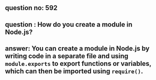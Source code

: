 
      
## question no: 592

## question : How do you create a module in Node.js?

## answer: You can create a module in Node.js by writing code in a separate file and using `module.exports` to export functions or variables, which can then be imported using `require()`.
      